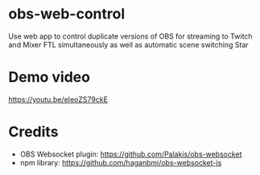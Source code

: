 # obs-web-control
Use web app to control duplicate versions of OBS for streaming to Twitch and Mixer FTL simultaneously as well as automatic scene switching  Star

# Demo video
https://youtu.be/eIeoZS79ckE

# Credits
* OBS Websocket plugin: https://github.com/Palakis/obs-websocket
* npm library: https://github.com/haganbmj/obs-websocket-js